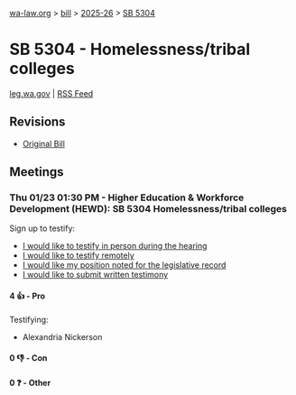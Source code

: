 [wa-law.org](/) > [bill](/bill/) > [2025-26](/bill/2025-26/) > [SB 5304](/bill/2025-26/sb/5304/)

# SB 5304 - Homelessness/tribal colleges
[leg.wa.gov](https://app.leg.wa.gov/billsummary?BillNumber=5304&Year=2025&Initiative=false) | [RSS Feed](./rss.xml)

## Revisions
* [Original Bill](1/)

## Meetings
### Thu 01/23 01:30 PM - Higher Education & Workforce Development (HEWD): SB 5304 Homelessness/tribal colleges
Sign up to testify:
* [I would like to testify in person during the hearing](https://app.leg.wa.gov/csi/Testifier/Add?chamber=House&mId=32475&aId=161838&caId=24928&tId=1)
* [I would like to testify remotely](https://app.leg.wa.gov/csi/Testifier/Add?chamber=House&mId=32475&aId=161838&caId=24928&tId=2)
* [I would like my position noted for the legislative record](https://app.leg.wa.gov/csi/Testifier/Add?chamber=House&mId=32475&aId=161838&caId=24928&tId=3)
* [I would like to submit written testimony](https://app.leg.wa.gov/csi/Testifier/Add?chamber=House&mId=32475&aId=161838&caId=24928&tId=4)

#### 4 👍 - Pro
Testifying:
* Alexandria Nickerson

#### 0 👎 - Con

#### 0 ❓ - Other

